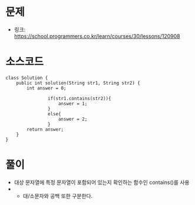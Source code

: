 # 문제
- 링크: 
<https://school.programmers.co.kr/learn/courses/30/lessons/120908>

# 소스코드
```
class Solution {
    public int solution(String str1, String str2) {
        int answer = 0;
       
                if(str1.contains(str2)){
                    answer = 1;
                }
                else{
                    answer = 2;
                }
        return answer;
    }
}
```
# 풀이
- 대상 문자열에 특정 문자열이 포함되어 있는지 확인하는 함수인 contains()를 사용
- - 대/소문자와 공백 또한 구분한다.
